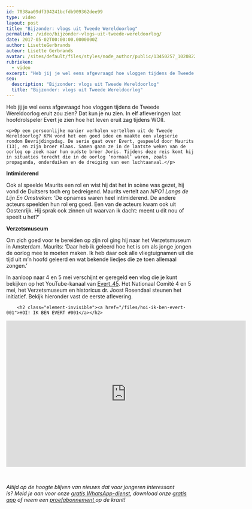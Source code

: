```yaml
---
id: 7038aa09df394241bcfdb909362dee99
type: video
layout: post
title: "Bijzonder: vlogs uit Tweede Wereldoorlog"
permalink: /video/bijzonder-vlogs-uit-tweede-wereldoorlog/
date: 2017-05-02T00:00:00.0000000Z
author: LisetteGerbrands
auteur: Lisette Gerbrands
avatar: /sites/default/files/styles/node_author/public/13450257_10208224020345949_4749455365629855480_n.jpg?itok=bu9Jk8Bo
rubrieken:
  - video
excerpt: "Heb jij je wel eens afgevraagd hoe vloggen tijdens de Tweede Wereldoorlog eruit zou zien? Dat kun je nu zien. In elf afleveringen laat hoofdrolspeler Evert je zien hoe het leven eruit zag tijdens WOII.  "
seo:
  description: "Bijzonder: vlogs uit Tweede Wereldoorlog"
  title: "Bijzonder: vlogs uit Tweede Wereldoorlog"
---
```

Heb jij je wel eens afgevraagd hoe vloggen tijdens de Tweede Wereldoorlog eruit zou zien? Dat kun je nu zien. In elf afleveringen laat hoofdrolspeler Evert je zien hoe het leven eruit zag tijdens WOII.  

    <p>Op een persoonlijke manier verhalen vertellen uit de Tweede Wereldoorlog? KPN vond het een goed idee en maakte een vlogserie rondom Bevrijdingsdag. De serie gaat over Evert, gespeeld door Maurits (13), en zijn broer Klaas. Samen gaan ze in de laatste weken van de oorlog op zoek naar hun oudste broer Joris. Tijdens deze reis komt hij in situaties terecht die in de oorlog ‘normaal’ waren, zoals propaganda, onderduiken en de dreiging van een luchtaanval.</p>
<p><strong>Intimiderend</strong></p>
<p>Ook al speelde Maurits een rol en wist hij dat het in scène was gezet, hij vond de Duitsers toch erg bedreigend. Maurits vertelt aan <em>NPO1 Langs de Lijn En Omstreken</em>: ‘De opnames waren heel intimiderend. De andere acteurs speelden hun rol erg goed. Een van de acteurs kwam ook uit Oostenrijk. Hij sprak ook zinnen uit waarvan ik dacht: meent u dit nou of speelt u het?’</p>
<p><strong>Verzetsmuseum</strong></p>
<p>Om zich goed voor te bereiden op zijn rol ging hij naar het Verzetsmuseum in Amsterdam. Maurits: ‘Daar heb ik geleerd hoe het is om als jonge jongen de oorlog mee te moeten maken. Ik heb daar ook alle vliegtuignamen uit die tijd uit m’n hoofd geleerd en wat bekende liedjes die ze toen allemaal zongen.’</p>
<p>In aanloop naar 4 en 5 mei verschijnt er geregeld een vlog die je kunt bekijken op het YouTube-kanaal van <a href="http://bit.ly/abonneerevert_45">Evert_45</a>. Het Nationaal Comité 4 en 5 mei, het Verzetsmuseum en historicus dr. Joost Rosendaal steunen het initiatief. Bekijk hieronder vast de eerste aflevering.</p>
<p><div class="media media-element-container media-default"><div id="file-416966" class="file file-video file-video-youtube">

        <h2 class="element-invisible"><a href="/files/hoi-ik-ben-evert-001">HOI! IK BEN EVERT #001</a></h2>
    
  
  <div class="content">
    <div class="media-youtube-video file media-element file-default media-youtube-1">
  <iframe class="media-youtube-player" width="640" height="390" title="HOI! IK BEN EVERT #001" src="https://www.youtube.com/embed/UGkKImex-1s?wmode=opaque&controls=" name="HOI! IK BEN EVERT #001" frameborder="0" allowfullscreen="">Video van HOI! IK BEN EVERT #001</iframe>
</div>
  </div>

  
</div>
</div>
<p> </p>
<p><em>Altijd op de hoogte blijven van nieuws dat voor jongeren interessant is? Meld je aan voor onze <a href="/whatsapp">gratis WhatsApp-dienst</a>, download onze <a href="/app">gratis app</a> of neem een <a href="https://abonneren.sevendays.nl/abonneren/abonnementen/ae/artikel">proefabonnement </a>op de krant!</em></p>  
